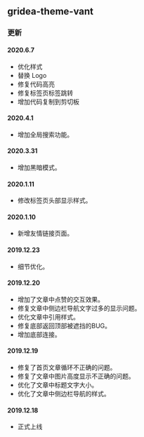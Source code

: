 ## gridea-theme-vant

### 更新

#### 2020.6.7
- 优化样式
- 替换 Logo
- 修复代码高亮
- 修复标签页标签跳转
- 增加代码复制到剪切板

#### 2020.4.1
- 增加全局搜索功能。

#### 2020.3.31
- 增加黑暗模式。

#### 2020.1.11
- 修改标签页头部显示样式。

#### 2020.1.10
- 新增友情链接页面。

#### 2019.12.23
- 细节优化。

#### 2019.12.20
- 增加了文章中点赞的交互效果。
- 修复文章中侧边栏导航文字过多的显示问题。
- 优化文章中引用样式。
- 修复底部返回顶部被遮挡的BUG。
- 增加底部连接。

#### 2019.12.19
- 修复了首页文章循环不正确的问题。
- 修复了文章中图片高度显示不正确的问题。
- 优化了文章中标题文字大小。
- 优化了文章中侧边栏导航的样式。


#### 2019.12.18
- 正式上线
